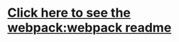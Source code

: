 # [Click here to see the webpack:webpack readme](https://github.com/thereactivestack/meteor-webpack/tree/master/packages/webpack/)
